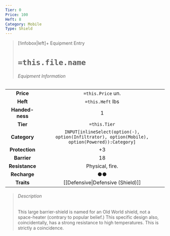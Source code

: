 ```yaml
---
Tier: 0
Price: 100
Heft: 8
Category: Mobile
Type: Shield
---
```

> [!infobox|left]+ Equipment Entry
> # `=this.file.name`
> ###### Equipment Information
|                 |                                                                                                 |
|:---------------:|:-----------------------------------------------------------------------------------------------:|
|    **Price**    |                                        `=this.Price` un.                                        |
|    **Heft**     |                                        `=this.Heft` lbs                                         |
| **Handed-ness** |                                                1                                                |
|    **Tier**     |                                          `=this.Tier`                                           |
|  **Category**   | `INPUT[inlineSelect(option(-), option(Infiltrator), option(Mobile), option(Powered)):Category]` |
| **Protection**  |                                               +3                                                |
|   **Barrier**   |                                               18                                                |
| **Resistance**  |                               Physical, fire.                                |
|  **Recharge**   |                                               ●●                                                |
|   **Traits**    |               [[Defensive\|Defensive (Shield)]]                                                                                  |
> ###### *Description*
> This large barrier-shield is named for an Old World shield, not a space-heater (contrary to popular belief.) This specific design also, coincidentally, has a strong resistance to high temperatures. This is strictly a coincidence. 

